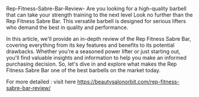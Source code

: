 Rep-Fitness-Sabre-Bar-Review-
Are you looking for a high-quality barbell that can take your strength training to the next level
Look no further than the Rep Fitness Sabre Bar. This versatile barbell is designed for serious lifters who demand the best in quality and performance.

In this article, we'll provide an in-depth review of the Rep Fitness Sabre Bar, covering everything from its key features and benefits to its potential drawbacks. Whether you're a seasoned power lifter or just starting out, you'll find valuable insights and information to help you make an informed purchasing decision. So, let's dive in and explore what makes the Rep Fitness Sabre Bar one of the best barbells on the market today.

For more detailed : visit here
https://beautysalonorbit.com/rep-fitness-sabre-bar-review/
